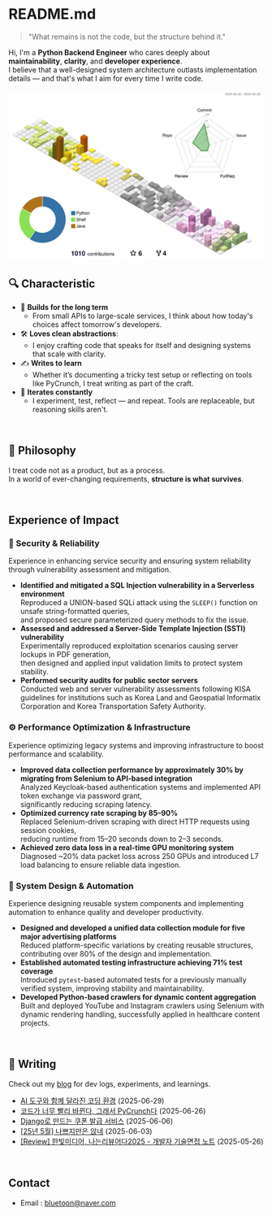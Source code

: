 # README.md

> "What remains is not the code, but the structure behind it."

Hi, I'm a **Python Backend Engineer** who cares deeply about **maintainability**, **clarity**, and **developer experience**.  
I believe that a well-designed system architecture outlasts implementation details — and that's what I aim for every time I write code.

![season version](profile-3d-contrib/profile-season-animate.svg)

## 🔍 Characteristic

- 🧱 **Builds for the long term**
    - From small APIs to large-scale services, I think about how today's choices affect tomorrow's developers.
- 🛠️ **Loves clean abstractions**:
    - I enjoy crafting code that speaks for itself and designing systems that scale with clarity.
- ✍️ **Writes to learn**
    - Whether it’s documenting a tricky test setup or reflecting on tools like PyCrunch, I treat writing as part of the craft.
- 🔄 **Iterates constantly**
    - I experiment, test, reflect — and repeat. Tools are replaceable, but reasoning skills aren't.

<br>

## 🧩 Philosophy

I treat code not as a product, but as a process.  
In a world of ever-changing requirements, **structure is what survives**.

<br>

## Experience of Impact

### 🔐 Security & Reliability

Experience in enhancing service security and ensuring system reliability through vulnerability assessment and mitigation.

- **Identified and mitigated a SQL Injection vulnerability in a Serverless environment**  
  Reproduced a UNION-based SQLi attack using the `SLEEP()` function on unsafe string-formatted queries,  
  and proposed secure parameterized query methods to fix the issue.
- **Assessed and addressed a Server-Side Template Injection (SSTI) vulnerability**  
  Experimentally reproduced exploitation scenarios causing server lockups in PDF generation,  
  then designed and applied input validation limits to protect system stability.
- **Performed security audits for public sector servers**  
  Conducted web and server vulnerability assessments following KISA guidelines for institutions such as Korea Land and Geospatial Informatix
  Corporation and Korea Transportation Safety Authority.

### ⚙️ Performance Optimization & Infrastructure

Experience optimizing legacy systems and improving infrastructure to boost performance and scalability.

- **Improved data collection performance by approximately 30% by migrating from Selenium to API-based integration**  
  Analyzed Keycloak-based authentication systems and implemented API token exchange via password grant,  
  significantly reducing scraping latency.
- **Optimized currency rate scraping by 85–90%**  
  Replaced Selenium-driven scraping with direct HTTP requests using session cookies,  
  reducing runtime from 15–20 seconds down to 2–3 seconds.
- **Achieved zero data loss in a real-time GPU monitoring system**  
  Diagnosed ~20% data packet loss across 250 GPUs and introduced L7 load balancing to ensure reliable data ingestion.

### 🧱 System Design & Automation

Experience designing reusable system components and implementing automation to enhance quality and developer productivity.

- **Designed and developed a unified data collection module for five major advertising platforms**  
  Reduced platform-specific variations by creating reusable structures, contributing over 80% of the design and implementation.
- **Established automated testing infrastructure achieving 71% test coverage**  
  Introduced `pytest`-based automated tests for a previously manually verified system, improving stability and maintainability.
- **Developed Python-based crawlers for dynamic content aggregation**  
  Built and deployed YouTube and Instagram crawlers using Selenium with dynamic rendering handling, successfully applied in healthcare content
  projects.

<br>

## 📘 Writing

Check out my [blog](https://jakpentest.tistory.com) for dev logs, experiments, and learnings.

<!-- RECENTE ARTICLES START -->
- [AI 도구와 함께 달라진 코딩 환경](https://jakpentest.tistory.com/entry/AI-%EB%8F%84%EA%B5%AC%EC%99%80-%ED%95%A8%EA%BB%98-%EB%8B%AC%EB%9D%BC%EC%A7%84-%EC%BD%94%EB%94%A9-%ED%99%98%EA%B2%BD) (2025-06-29)
- [코드가 너무 빨리 바뀐다, 그래서 PyCrunch다](https://jakpentest.tistory.com/entry/%EC%BD%94%EB%93%9C%EA%B0%80-%EB%84%88%EB%AC%B4-%EB%B9%A8%EB%A6%AC-%EB%B0%94%EB%80%90%EB%8B%A4-%EA%B7%B8%EB%9E%98%EC%84%9C-PyCrunch%EB%8B%A4) (2025-06-26)
- [Django로 만드는 쿠폰 발급 서비스](https://jakpentest.tistory.com/entry/Django%EB%A1%9C-%EB%A7%8C%EB%93%9C%EB%8A%94-%EC%BF%A0%ED%8F%B0-%EB%B0%9C%EA%B8%89-%EC%84%9C%EB%B9%84%EC%8A%A4) (2025-06-06)
- [[25년 5월] 나쁘지만은 않네](https://jakpentest.tistory.com/entry/25%EB%85%84-5%EC%9B%94-%EB%82%98%EC%81%98%EC%A7%80%EB%A7%8C%EC%9D%80-%EC%95%8A%EB%84%A4) (2025-06-03)
- [[Review] 한빛미디어, 나는리뷰어다2025 - 개발자 기술면접 노트](https://jakpentest.tistory.com/entry/Review-%ED%95%9C%EB%B9%9B%EB%AF%B8%EB%94%94%EC%96%B4-%EB%82%98%EB%8A%94%EB%A6%AC%EB%B7%B0%EC%96%B4%EB%8B%A42025-%EA%B0%9C%EB%B0%9C%EC%9E%90-%EA%B8%B0%EC%88%A0%EB%A9%B4%EC%A0%91-%EB%85%B8%ED%8A%B8) (2025-05-26)
<!-- RECENTE ARTICLES END -->


<br>

## Contact

- Email : bluetoon@naver.com

<br>
